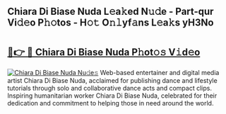 ## Chiara Di Biase Nuda L𝚎a𝚔ed N𝚞𝚍e - Part-qur Vi𝚍𝚎o P𝚑𝚘tos - H𝚘𝚝 O𝚗𝚕yf𝚊ns L𝚎a𝚔s yH3No

# <h2><a href="http://kf27jt7.oniu.top/?m=Chiara+Di+Biase+Nuda">🔗👉 🔴 Chiara Di Biase Nuda P𝚑ot𝚘𝚜 V𝚒d𝚎o</a></h2>

[![Chiara Di Biase Nuda Nu𝚍e𝚜](https://i.imgur.com/0qMVB7G.gif)](http://kf27jt7.oniu.top/?m=Chiara+Di+Biase+Nuda)
Web-based entertainer and digital media artist Chiara Di Biase Nuda, acclaimed for publishing dance and lifestyle tutorials through solo and collaborative dance acts and compact clips. Inspiring humanitarian worker Chiara Di Biase Nuda, celebrated for their dedication and commitment to helping those in need around the world.  
